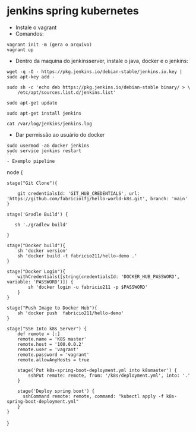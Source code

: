 # jenkins spring kubernetes
- Instale o vagrant
- Comandos:
```
vagrant init -m (gera o arquivo)
vagrant up
```
- Dentro da maquina do jenkinsserver, instale o java, docker e o jenkins:
```
wget -q -O - https://pkg.jenkins.io/debian-stable/jenkins.io.key | sudo apt-key add -

sudo sh -c 'echo deb https://pkg.jenkins.io/debian-stable binary/ > \
    /etc/apt/sources.list.d/jenkins.list'
    
sudo apt-get update

sudo apt-get install jenkins

cat /var/log/jenkins/jenkins.log
```
- Dar permissão ao usuário do docker
```
sudo usermod -aG docker jenkins 
sudo service jenkins restart
``
- Exemplo pipeline
```
node {
    
    stage("Git Clone"){

        git credentialsId: 'GIT_HUB_CREDENTIALS', url: 'https://github.com/fabriciolfj/hello-world-k8s.git', branch: 'main'
    }
    
    stage('Gradle Build') {

       sh './gradlew build'

    }
    
    stage("Docker build"){
        sh 'docker version'
        sh 'docker build -t fabricio211/hello-demo .'
    }
    
    stage("Docker Login"){
        withCredentials([string(credentialsId: 'DOCKER_HUB_PASSWORD', variable: 'PASSWORD')]) {
            sh 'docker login -u fabricio211 -p $PASSWORD'
        }
    }
    
    stage("Push Image to Docker Hub"){
        sh 'docker push  fabricio211/hello-demo'
    }
    
    stage("SSH Into k8s Server") {
        def remote = [:]
        remote.name = 'K8S master'
        remote.host = '100.0.0.2'
        remote.user = 'vagrant'
        remote.password = 'vagrant'
        remote.allowAnyHosts = true

        stage('Put k8s-spring-boot-deployment.yml into k8smaster') {
            sshPut remote: remote, from: '/k8s/deployment.yml', into: '.'
        }

        stage('Deploy spring boot') {
          sshCommand remote: remote, command: "kubectl apply -f k8s-spring-boot-deployment.yml"
        }
    }
}
```
